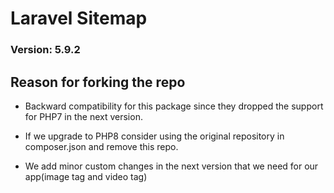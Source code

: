 # Laravel Sitemap

### Version: 5.9.2

## Reason for forking the repo
- Backward compatibility for this package since they dropped the support for PHP7 in the next version.

- If we upgrade to PHP8 consider using the original repository in composer.json and remove this repo.

- We add minor custom changes in the next version that we need for our app(image tag and video tag)
